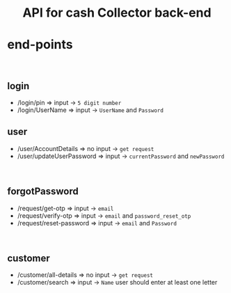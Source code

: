 <h1 align="center"> API for cash Collector back-end </h1>

# end-points

<br>

## login
- /login/pin  => input -> `5 digit number`
- /login/UserName => input -> `UserName`  and `Password`

## user
- /user/AccountDetails => no input -> `get request`
- /user/updateUserPassword => input -> `currentPassword` and `newPassword`

<br>

## forgotPassword
- /request/get-otp => input -> `email`
- /request/verify-otp => input -> `email` and `password_reset_otp`
- /request/reset-password => input -> `email` and `Password`

<br>

## customer
- /customer/all-details => no input -> `get request`
- /customer/search => input -> `Name` user should enter at least one letter
